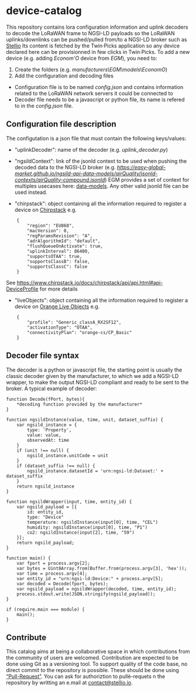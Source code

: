 # device-catalog
This repository contains lora configuration information and uplink decoders to decode the LoRaWAN frame to NGSI-LD payloads so the LoRaWAN uplinks/downlinks can be pushed/pulled from/to a NGSI-LD broker such as [Stellio](https://github.com/stellio-hub/stellio-context-broker)
Its content is fetched by the Twin·Picks application so any device declared here can be provisionned in few clicks in Twin·Picks.
To add a new device (e.g. adding *Econom'O* device from *EGM*), you need to:
1. Create the folders (e.g. *manufacturers\EGM\models\EconomO*)
2. Add the configuration and decoding files
* Configuration file is to be named *config.json* and contains information related to the LoRaWAN network servers it could be connected to
* Decoder file needs to be a javascript or python file, its name is refered to in the *config.json* file.


## Configuration file description
The configutation is a json file that must contain the following keys/values:

* "uplinkDecoder": name of the decoder (e.g. *uplink_decoder.py*)

* "ngsildContext": link of the jsonld context to be used when pushing the decoded data to the NGSI-LD broker (e.g. *https://easy-global-market.github.io/ngsild-api-data-models/airQuality/jsonld-contexts/airQuality-compound.jsonld*) EGM provides a set of context for multiples usecases here: [data-models](https://github.com/easy-global-market/ngsild-api-data-models). Any other valid jsonld file can be used instead.

* "chirpstack": object containing all the information required to register a device on [Chirpstack](https://www.chirpstack.io/) e.g.
```
    {
        "region": "EU868",
        "macVersion": 0,
        "regParamsRevision": "A",
        "adrAlgorithmId": "default",
        "flushQueueOnActivate": true,
        "uplinkInterval": 86400,
        "supportsOTAA": true,
        "supportsClassB": false,
        "supportsClassC": false
    }
```
 See https://www.chirpstack.io/docs/chirpstack/api/api.html#api-DeviceProfile for more details

* "liveObjects": object containing all the information required to register a device on [Orange Live Objects](https://liveobjects.orange-business.com/#/liveobjects) e.g. 
```
    {
        "profile": "Generic_classA_RX2SF12",
        "activationType": "OTAA",
        "connectivityPlan": "orange-cs/CP_Basic"
    }
```

## Decoder file syntax
The decoder is a python or javascript file, the starting point is usually the classic decoder given by the manufacturer, to which we add a NGSI-LD wrapper, to make the output NGSI-LD compliant and ready to be sent to the broker.
A typical example of decoder:

```
function Decode(fPort, bytes){
    *decoding function provided by the manufacturer*
}

function ngsildInstance(value, time, unit, dataset_suffix) {
    var ngsild_instance = {
        type: 'Property',
        value: value,
        observedAt: time
    }
    if (unit !== null) {
        ngsild_instance.unitCode = unit
    }
    if (dataset_suffix !== null) {
        ngsild_instance.datasetId = 'urn:ngsi-ld:Dataset:' + dataset_suffix
    }
    return ngsild_instance
}

function ngsildWrapper(input, time, entity_id) {
    var ngsild_payload = [{
        id: entity_id,
        type: "Device"
        temperature: ngsildInstance(input[0], time, "CEL")
        humidity: ngsildInstance(input[0], time, "P1")
        co2: ngsildInstance(input[2], time, "59")
    }];
    return ngsild_payload;                                                                                                                                                                                                                                                                                                                                          
}

function main() {
    var fport = process.argv[2];
    var bytes = Uint8Array.from(Buffer.from(process.argv[3], 'hex'));
    var time = process.argv[4];
    var entity_id = "urn:ngsi-ld:Device:" + process.argv[5];
    var decoded = Decode(fport, bytes);
    var ngsild_payload = ngsildWrapper(decoded, time, entity_id);
    process.stdout.write(JSON.stringify(ngsild_payload));
}

if (require.main === module) {
    main();
}
```

## Contribute
This catalog aims at being a collaborative space in which contributions from the community of users are welcomed. 
Contribution are expected to be done using Git as a versioning tool. To support quality of the code base, no direct commit to the repository is possible. These should be done using [“Pull-Request”](https://docs.github.com/en/pull-requests/collaborating-with-pull-requests). You can ask for authoriztion to pullè-requets n the repository by writting an e.mail at contact@stellio.io.

